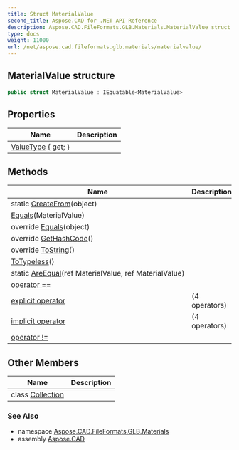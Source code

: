 ```yaml
---
title: Struct MaterialValue
second_title: Aspose.CAD for .NET API Reference
description: Aspose.CAD.FileFormats.GLB.Materials.MaterialValue struct. 
type: docs
weight: 11000
url: /net/aspose.cad.fileformats.glb.materials/materialvalue/
---
```

## MaterialValue structure

```csharp
public struct MaterialValue : IEquatable<MaterialValue>
```

## Properties

| Name | Description |
| --- | --- |
| [ValueType](../../aspose.cad.fileformats.glb.materials/materialvalue/valuetype/) { get; } |  |

## Methods

| Name | Description |
| --- | --- |
| static [CreateFrom](../../aspose.cad.fileformats.glb.materials/materialvalue/createfrom/)(object) |  |
| [Equals](../../aspose.cad.fileformats.glb.materials/materialvalue/equals/#equals)(MaterialValue) |  |
| override [Equals](../../aspose.cad.fileformats.glb.materials/materialvalue/equals/#equals_1)(object) |  |
| override [GetHashCode](../../aspose.cad.fileformats.glb.materials/materialvalue/gethashcode/)() |  |
| override [ToString](../../aspose.cad.fileformats.glb.materials/materialvalue/tostring/)() |  |
| [ToTypeless](../../aspose.cad.fileformats.glb.materials/materialvalue/totypeless/)() |  |
| static [AreEqual](../../aspose.cad.fileformats.glb.materials/materialvalue/areequal/)(ref MaterialValue, ref MaterialValue) |  |
| [operator ==](../../aspose.cad.fileformats.glb.materials/materialvalue/op_equality/) |  |
| [explicit operator](../../aspose.cad.fileformats.glb.materials/materialvalue/op_explicit/#op_explicit) |  (4 operators) |
| [implicit operator](../../aspose.cad.fileformats.glb.materials/materialvalue/op_implicit/#op_implicit) |  (4 operators) |
| [operator !=](../../aspose.cad.fileformats.glb.materials/materialvalue/op_inequality/) |  |

## Other Members

| Name | Description |
| --- | --- |
| class [Collection](../../aspose.cad.fileformats.glb.materials/materialvalue.collection) |  |

### See Also

* namespace [Aspose.CAD.FileFormats.GLB.Materials](../../aspose.cad.fileformats.glb.materials/)
* assembly [Aspose.CAD](../../)



